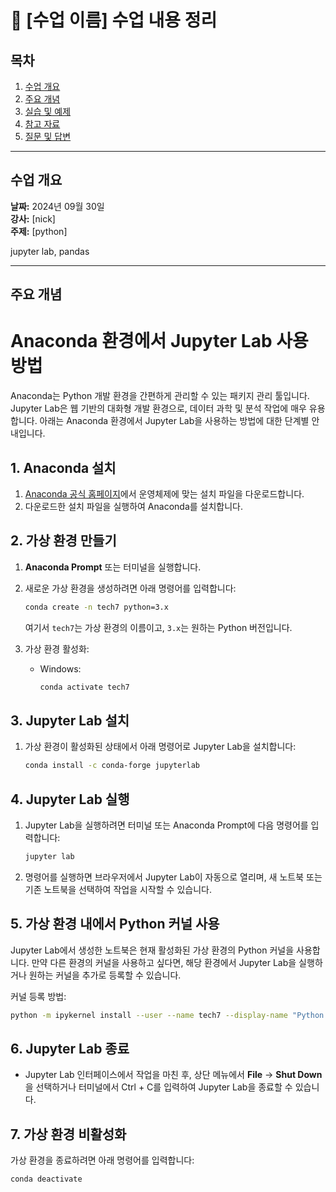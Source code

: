 # 📘 [수업 이름] 수업 내용 정리

## 목차
1. [수업 개요](#수업-개요)
2. [주요 개념](#주요-개념)
3. [실습 및 예제](#실습-및-예제)
4. [참고 자료](#참고-자료)
5. [질문 및 답변](#질문-및-답변)

---

## 수업 개요
**날짜:** 2024년 09월 30일  
**강사:** [nick]  
**주제:** [python]  

jupyter lab, pandas 

---
<!-- ![spring](./img/spring.svg) -->

## 주요 개념

# Anaconda 환경에서 Jupyter Lab 사용 방법

Anaconda는 Python 개발 환경을 간편하게 관리할 수 있는 패키지 관리 툴입니다. Jupyter Lab은 웹 기반의 대화형 개발 환경으로, 데이터 과학 및 분석 작업에 매우 유용합니다. 아래는 Anaconda 환경에서 Jupyter Lab을 사용하는 방법에 대한 단계별 안내입니다.

## 1. Anaconda 설치
1. [Anaconda 공식 홈페이지](https://www.anaconda.com/)에서 운영체제에 맞는 설치 파일을 다운로드합니다.
2. 다운로드한 설치 파일을 실행하여 Anaconda를 설치합니다.

## 2. 가상 환경 만들기
1. **Anaconda Prompt** 또는 터미널을 실행합니다.
2. 새로운 가상 환경을 생성하려면 아래 명령어를 입력합니다:
   ```bash
   conda create -n tech7 python=3.x
   ```
   여기서 `tech7`는 가상 환경의 이름이고, `3.x`는 원하는 Python 버전입니다.

3. 가상 환경 활성화:
   - Windows:
     ```bash
     conda activate tech7
     ```
## 3. Jupyter Lab 설치

1. 가상 환경이 활성화된 상태에서 아래 명령어로 Jupyter Lab을 설치합니다:
   ```bash
   conda install -c conda-forge jupyterlab
   ```

## 4. Jupyter Lab 실행
1. Jupyter Lab을 실행하려면 터미널 또는 Anaconda Prompt에 다음 명령어를 입력합니다:
   ```bash
   jupyter lab
   ```
2. 명령어를 실행하면 브라우저에서 Jupyter Lab이 자동으로 열리며, 새 노트북 또는 기존 노트북을 선택하여 작업을 시작할 수 있습니다.

## 5. 가상 환경 내에서 Python 커널 사용
Jupyter Lab에서 생성한 노트북은 현재 활성화된 가상 환경의 Python 커널을 사용합니다. 만약 다른 환경의 커널을 사용하고 싶다면, 해당 환경에서 Jupyter Lab을 실행하거나 원하는 커널을 추가로 등록할 수 있습니다.

커널 등록 방법:
```bash
python -m ipykernel install --user --name tech7 --display-name "Python (tech7)"
```

## 6. Jupyter Lab 종료
- Jupyter Lab 인터페이스에서 작업을 마친 후, 상단 메뉴에서 **File** -> **Shut Down**을 선택하거나 터미널에서 Ctrl + C를 입력하여 Jupyter Lab을 종료할 수 있습니다.

## 7. 가상 환경 비활성화
가상 환경을 종료하려면 아래 명령어를 입력합니다:
```bash
conda deactivate
```

